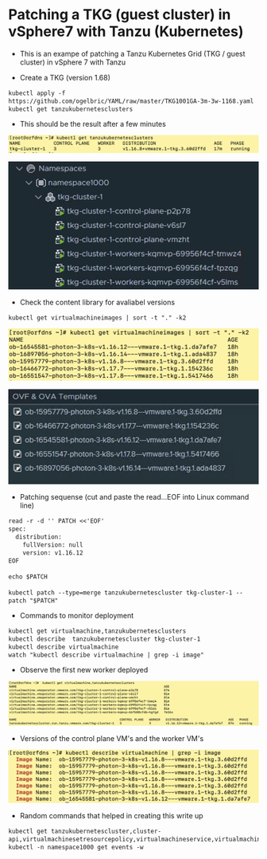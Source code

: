 # Patching a TKG (guest cluster) in vSphere7 with Tanzu (Kubernetes) 

* This is an exampe of patching a Tanzu Kubernetes Grid (TKG / guest cluster) in vSphere 7 with Tanzu

* Create a TKG (version 1.68)

```
kubectl apply -f https://github.com/ogelbric/YAML/raw/master/TKG1001GA-3m-3w-1168.yaml
kubectl get tanzukubernetesclusters  

```

* This should be the result after a few minutes

![GitHub](ClusterRunningStage.png)

![GitHub](vCenterResult.png)

* Check the content library for avaliabel versions

```
kubectl get virtualmachineimages | sort -t "." -k2
```
![GitHub](VirtualMachineImagesSorted.png)

![GitHub](ContentLib.png)

* Patching sequense (cut and paste the read...EOF into Linux command line)

```
read -r -d '' PATCH <<'EOF'
spec:
  distribution:
    fullVersion: null
    version: v1.16.12
EOF

echo $PATCH

kubectl patch --type=merge tanzukubernetescluster tkg-cluster-1 --patch "$PATCH"

```

* Commands to monitor deployment

```
kubectl get virtualmachine,tanzukubernetesclusters
kubectl describe  tanzukubernetescluster tkg-cluster-1
kubectl describe virtualmachine
watch "kubectl describe virtualmachine | grep -i image"

```

* Observe the first new worker deployed

![GitHub](NewWorker.png)

* Versions of the control plane VM's and the worker VM's

![GitHub](VersionStatus.png)

* Random commands that helped in creating this write up

```
kubectl get tanzukubernetescluster,cluster-api,virtualmachinesetresourcepolicy,virtualmachineservice,virtualmachine
kubectl -n namespace1000 get events -w

```
